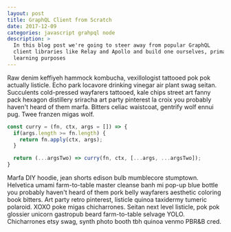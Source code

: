 ```yaml
---
layout: post
title: GraphQL Client from Scratch
date: 2017-12-09
categories: javascript grahpql node
description: >
  In this blog post we're going to steer away from popular GraphQL
  client libraries like Relay and Apollo and build one ourselves, primaraly for
  learning purposes 
---
```


Raw denim keffiyeh hammock kombucha, vexillologist tattooed pok pok actually
listicle. Echo park locavore drinking vinegar air plant swag seitan. Succulents
cold-pressed wayfarers tattooed, kale chips street art fanny pack hexagon
distillery sriracha art party pinterest la croix you probably haven't heard of
them marfa. Bitters celiac waistcoat, gentrify wolf ennui pug. Twee franzen
migas wolf.


```jsx
const curry = (fn, ctx, args = []) => {
  if(args.length >= fn.length) {
    return fn.apply(ctx, args);
  }

  return (...argsTwo) => curry(fn, ctx, [...args, ...argsTwo]);
}
```

Marfa DIY hoodie, jean shorts edison bulb mumblecore stumptown. Helvetica umami
farm-to-table master cleanse banh mi pop-up blue bottle you probably haven't
heard of them pork belly wayfarers aesthetic coloring book bitters. Art party
retro pinterest, listicle quinoa taxidermy tumeric polaroid. XOXO poke migas
chicharrones. Seitan next level listicle, pok pok glossier unicorn gastropub
beard farm-to-table selvage YOLO. Chicharrones etsy swag, synth photo booth tbh
quinoa venmo PBR&B cred.
